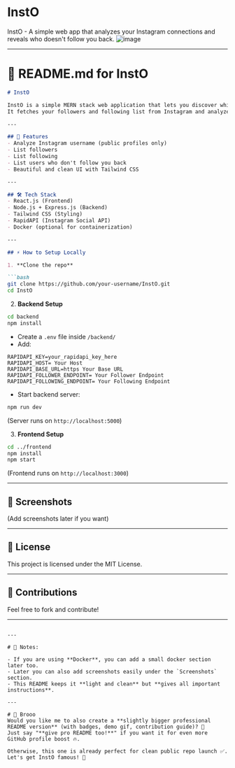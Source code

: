 # InstO
InstO - A simple web app that analyzes your Instagram connections and reveals who doesn't follow you back.
![image]((https://github.com/user-attachments/assets/bfc6715f-64bc-4eb7-af7c-d318913efd96)
)

---

# 📄 README.md for InstO

```markdown
# InstO

InstO is a simple MERN stack web application that lets you discover which Instagram users you follow but who don't follow you back.  
It fetches your followers and following list from Instagram and analyzes your connections.

---

## 🚀 Features
- Analyze Instagram username (public profiles only)
- List followers
- List following
- List users who don't follow you back
- Beautiful and clean UI with Tailwind CSS

---

## 🛠 Tech Stack
- React.js (Frontend)
- Node.js + Express.js (Backend)
- Tailwind CSS (Styling)
- RapidAPI (Instagram Social API)
- Docker (optional for containerization)

---

## ⚡ How to Setup Locally

1. **Clone the repo**

```bash
git clone https://github.com/your-username/InstO.git
cd InstO
```

2. **Backend Setup**

```bash
cd backend
npm install
```
- Create a `.env` file inside `/backend/`
- Add:

```dotenv
RAPIDAPI_KEY=your_rapidapi_key_here
RAPIDAPI_HOST= Your Host
RAPIDAPI_BASE_URL=https Your Base URL
RAPIDAPI_FOLLOWER_ENDPOINT= Your Follower Endpoint
RAPIDAPI_FOLLOWING_ENDPOINT= Your Following Endpoint
```

- Start backend server:

```bash
npm run dev
```
(Server runs on `http://localhost:5000`)

3. **Frontend Setup**

```bash
cd ../frontend
npm install
npm start
```
(Frontend runs on `http://localhost:3000`)

---

## 📸 Screenshots
(Add screenshots later if you want)

---

## 📄 License
This project is licensed under the MIT License.

---

## 🙌 Contributions
Feel free to fork and contribute!

---
```

---

# 🎯 Notes:

- If you are using **Docker**, you can add a small docker section later too.
- Later you can also add screenshots easily under the `Screenshots` section.
- This README keeps it **light and clean** but **gives all important instructions**.

---

# 📢 Brooo  
Would you like me to also create a **slightly bigger professional README version** (with badges, demo gif, contribution guide)? 🚀  
Just say "**give pro README too!**" if you want it for even more GitHub profile boost 🔥.

Otherwise, this one is already perfect for clean public repo launch ✅.  
Let's get InstO famous! 🚀
